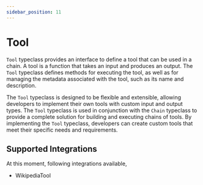 ```yaml
---
sidebar_position: 11
---
```


# Tool 

`Tool` typeclass provides an interface to define a tool that can be used in a chain. A tool is a function that takes an input and produces an output. The `Tool` typeclass defines methods for executing the tool, as well as for managing the metadata associated with the tool, such as its name and description.

The `Tool` typeclass is designed to be flexible and extensible, allowing developers to implement their own tools with custom input and output types. The `Tool` typeclass is used in conjunction with the `Chain` typeclass to provide a complete solution for building and executing chains of tools. By implementing the `Tool` typeclass, developers can create custom tools that meet their specific needs and requirements.

## Supported Integrations

At this moment, following integrations available,

- WikipediaTool            